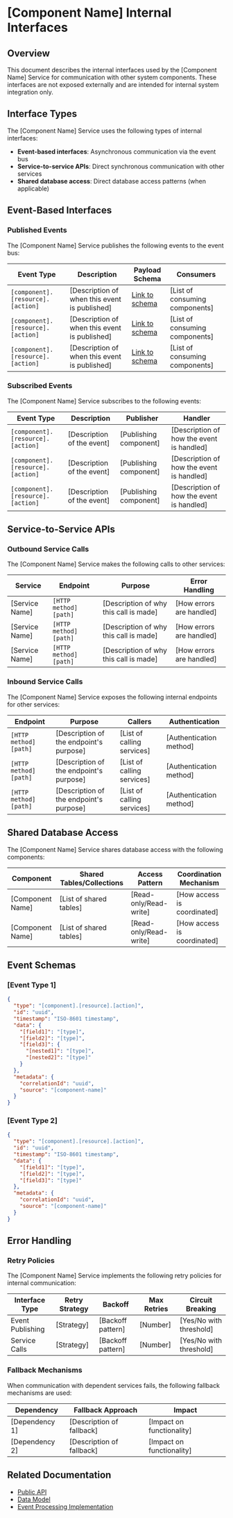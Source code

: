 # [Component Name] Internal Interfaces

## Overview

This document describes the internal interfaces used by the [Component Name] Service for communication with other system components. These interfaces are not exposed externally and are intended for internal system integration only.

## Interface Types

The [Component Name] Service uses the following types of internal interfaces:

<!-- Customize based on actual interface types -->
* **Event-based interfaces**: Asynchronous communication via the event bus
* **Service-to-service APIs**: Direct synchronous communication with other services
* **Shared database access**: Direct database access patterns (when applicable)

## Event-Based Interfaces

### Published Events

The [Component Name] Service publishes the following events to the event bus:

| Event Type | Description | Payload Schema | Consumers |
|------------|-------------|----------------|-----------|
| `[component].[resource].[action]` | [Description of when this event is published] | [Link to schema](#event-schemas) | [List of consuming components] |
| `[component].[resource].[action]` | [Description of when this event is published] | [Link to schema](#event-schemas) | [List of consuming components] |
| `[component].[resource].[action]` | [Description of when this event is published] | [Link to schema](#event-schemas) | [List of consuming components] |

### Subscribed Events

The [Component Name] Service subscribes to the following events:

| Event Type | Description | Publisher | Handler |
|------------|-------------|-----------|---------|
| `[component].[resource].[action]` | [Description of the event] | [Publishing component] | [Description of how the event is handled] |
| `[component].[resource].[action]` | [Description of the event] | [Publishing component] | [Description of how the event is handled] |
| `[component].[resource].[action]` | [Description of the event] | [Publishing component] | [Description of how the event is handled] |

## Service-to-Service APIs

### Outbound Service Calls

The [Component Name] Service makes the following calls to other services:

| Service | Endpoint | Purpose | Error Handling |
|---------|----------|---------|---------------|
| [Service Name] | `[HTTP method] [path]` | [Description of why this call is made] | [How errors are handled] |
| [Service Name] | `[HTTP method] [path]` | [Description of why this call is made] | [How errors are handled] |
| [Service Name] | `[HTTP method] [path]` | [Description of why this call is made] | [How errors are handled] |

### Inbound Service Calls

The [Component Name] Service exposes the following internal endpoints for other services:

| Endpoint | Purpose | Callers | Authentication |
|----------|---------|---------|---------------|
| `[HTTP method] [path]` | [Description of the endpoint's purpose] | [List of calling services] | [Authentication method] |
| `[HTTP method] [path]` | [Description of the endpoint's purpose] | [List of calling services] | [Authentication method] |
| `[HTTP method] [path]` | [Description of the endpoint's purpose] | [List of calling services] | [Authentication method] |

## Shared Database Access

<!-- Include this section only if applicable -->

The [Component Name] Service shares database access with the following components:

| Component | Shared Tables/Collections | Access Pattern | Coordination Mechanism |
|-----------|---------------------------|----------------|------------------------|
| [Component Name] | [List of shared tables] | [Read-only/Read-write] | [How access is coordinated] |
| [Component Name] | [List of shared tables] | [Read-only/Read-write] | [How access is coordinated] |

## Event Schemas

### [Event Type 1]

```json
{
  "type": "[component].[resource].[action]",
  "id": "uuid",
  "timestamp": "ISO-8601 timestamp",
  "data": {
    "[field1]": "[type]",
    "[field2]": "[type]",
    "[field3]": {
      "[nested1]": "[type]",
      "[nested2]": "[type]"
    }
  },
  "metadata": {
    "correlationId": "uuid",
    "source": "[component-name]"
  }
}
```

### [Event Type 2]

```json
{
  "type": "[component].[resource].[action]",
  "id": "uuid",
  "timestamp": "ISO-8601 timestamp",
  "data": {
    "[field1]": "[type]",
    "[field2]": "[type]",
    "[field3]": "[type]"
  },
  "metadata": {
    "correlationId": "uuid",
    "source": "[component-name]"
  }
}
```

## Error Handling

### Retry Policies

The [Component Name] Service implements the following retry policies for internal communication:

| Interface Type | Retry Strategy | Backoff | Max Retries | Circuit Breaking |
|----------------|----------------|---------|-------------|------------------|
| Event Publishing | [Strategy] | [Backoff pattern] | [Number] | [Yes/No with threshold] |
| Service Calls | [Strategy] | [Backoff pattern] | [Number] | [Yes/No with threshold] |

### Fallback Mechanisms

When communication with dependent services fails, the following fallback mechanisms are used:

| Dependency | Fallback Approach | Impact |
|------------|-------------------|--------|
| [Dependency 1] | [Description of fallback] | [Impact on functionality] |
| [Dependency 2] | [Description of fallback] | [Impact on functionality] |

## Related Documentation

* [Public API](./api.md)
* [Data Model](../data_model.md)
* [Event Processing Implementation](../implementation/event_processing.md) 
